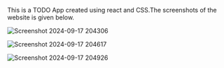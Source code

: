 This is a TODO App created using react and CSS.The screenshots of the website is given below.

![Screenshot 2024-09-17 204306](https://github.com/user-attachments/assets/0dc202d2-8b43-48cb-b71f-6ed395da7a33)

![Screenshot 2024-09-17 204617](https://github.com/user-attachments/assets/53ece870-3d26-4aa2-9240-2142e1c9ec9b)

![Screenshot 2024-09-17 204926](https://github.com/user-attachments/assets/3d1966cc-0a6d-4ac8-80e7-7648677e4f77)
